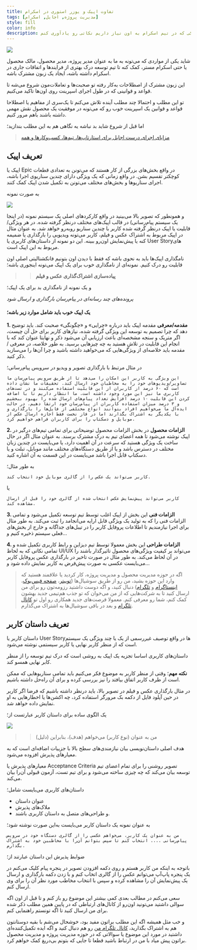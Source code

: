 ```yaml
---
title: تفاوت اپیک و یوزر استوری در اسکرام
tags: [مدیریت پروژه, اجایل, اسکرام]
style: fill
color: info
description: تو این مطلب در مورد تفاوت یوزر استوری و اپیک نوشتم و قرار هست در چند مطلب آینده روی همین موضوعات و زبان مشترکی که در تیم اسکرام به اون نیاز داریم نکاتی رو یادآوری کنم.
---
```

![](https://fa.ahmadi.pm/assets/imgpsts/epic-user-story-agile-methodology.jpg)

شاید یکی از مواردی که می‌تونه به ما به عنوان مدیر پروژه، مدیر محصول، مالک محصول یا حتی اسکرام مستر، کمک کنه تا تیم توسعه درک بهتری از فرایندها و اتفاقات جاری در اسکرام داشته باشه، ایجاد یک زبون مشترک باشه. 

این زبون مشترک از اصطلاحات به‌کار رفته تو صحبت‌ها و تعاملات‌مون شروع می‌شه تا قواعد و قوانینی که در طول اجرای اسپرینت روی اون‌ها تاکید می‌کنیم.

تو این مطلب و احتمالا چند مطلب آینده تلاش می‌کنم تا یک‌سری از مفاهیم یا اصطلاحا قواعد و قوانین یک اسپرینت خوب رو که می‌تونه در موفقیت یک محصول نقش مهمی داشته باشند باهم مرور کنیم.

اما قبل از شروع شاید بد نباشه یه نگاهی هم به این مطلب بندازید؛

> [مزایای اجرای درست اجایل برای استارتاپ‌ها، تیم‌ها، کسب‌وکارها و همه](https://fa.ahmadi.pm/articles/Agile-benefits-for-startups)


## تعریف اپیک

اپیک یا Epic در واقع بخش‌های بزرگی از کار هستند که می‌تونن به تعدادی قطعات کوچکتر تقسیم بشن. در واقع زمانی که یک ویژگی دارای چندین سناریوی اجرا باشه، اجرای سناریوها و بخش‌های مختلف می‌تونن به تکمیل شدن اپیک کمک کنند.

به صورت نمونه

![](https://fa.ahmadi.pm/assets/imgpsts/1_JgDWDCIAU-y1pgPsI8ylpw.png)

و همونطور که تصویر بالا می‌بینید در واقع کارکردهای اصلی یک سیستم نمونه (در اینجا یک سیستم پیام‌رسانی) در قالب اپیک‌های مختلف درنظر گرفته شده. در هر ویژگی/قابلیت یا اپیک درنظر گرفته شده کاربر با چندین سناریو روبه‌رو خواهد شد. به عنوان مثال در اپیک مربوط به اشتراک عکس و فیلم، کاربر می‌تونه ویدیویی را بارگذاری یا ضمیمه کنه یا پیش‌نمایش اون‌رو ببینه. این دو نمونه از داستان‌های کاربری یا User Storyهای مربوط به این اپیک است.

نامگذاری اپیک‌ها باید به نحوی باشه که فقط با دیدن اون بتونیم فانکشنالیتی اصلی اون قابلیت رو درک کنیم. نمونه‌ای از نامگذاری خوب برای یک اپیک می‌تونه اینجوری باشه؛

>> **پیاده‌سازی اشتراک‌گذاری عکس و فیلم**

و یک نمونه از نامگذاری بد برای یک اپیک؛

*پرونده‌های چند رسانه‌ای در پیام‌رسان بارگذاری و ارسال شود*

#### یک اپیک خوب باید شامل موارد زیر باشه؛

**1. مقدمه/معرفی**
مقدمه اپیک باید درباره «چرایی» و «چگونگی» صحبت کند. باید توضیح دهد که چرا تصمیم به توسعه این ویژگی گرفته شده، نیازهای کاربر برای حل آن چیست، اگر متریک و سنجه مشخصه‌ای باعث ارزیابی آن می‌شود ذکر و نهایتا عنوان کند که با انجام این قابلیت در تلاش هستید به چه چیزهایی برسید. به طور خلاصه، در معرفی / مقدمه باید خلاصه‌ای از ویژگی‌هایی که می‌خواهید داشته باشید و چرا آن‌ها را می‌سازید ذکر کنید.

در مثال مرتبط با بارگذاری تصویر و ویدیو در سرویس پیام‌رسانی؛

`این ویژگی به کاربر این امکان را می‌دهد تا از طریق سرویس پیام‌رسان ما تصاویر/ویدیوهای خود را به مخاطبان خود ارسال کند.
تحقیقات ما نشان داده است که ۶۰ درصد از کاربران از این قابلیت استفاده می‌کنند و در تست‌های کاربری ما نیز این مورد وجود داشته است. ما انتظار داریم تا با اضافه کردن این قابلیت ۱۰ درصد افزایش تعداد پیام‌های ارسال شده را بهبود ببخشیم و ۳ درصد میزان استفاده کاربران از پیام‌رسان خود ارتقا دهیم. در حالت ایده‌آل ما می‌خواهیم افراد بتوانند انواع مختلفی از فایل‌ها را بارگذاری و با یکدیگر به اشتراک بگذارند اما در فاز نخست فقط اجازه ارسال عکس از موبایل و دسکتاپ را برای کاربران فراهم خواهیم کرد.`

**2. الزامات محصول**
در بخش الزامات محصول توضیحاتی برای تمامی تیم‌های درگیر در اپیک نوشته می‌شود تا همه اعضای تیم به درک مشترک برسند. به عنوان مثال اگر در حال ساخت یک ویژگی هستید که سرعت در آن اهمیت دارد، یا می‌بایست در چندین زبان مختلف در دسترس باشد و یا از طریق دستگاه‌های مختلف مانند موبایل، تبلت و یا دسکتاپ قابل اجرا باشد می‌بایست در این قسمت به آن اشاره کنید.

به طور مثال؛

`کاربر می‌تواند یک عکس را از گالری موبایل خود انتخاب کند.`

یا 

`کاربر می‌تواند پیش‌نمایش عکس انتخاب شده از گالری خود را قبل از ارسال مشاهده کند.`

**3. الزامات فنی**
این بخش از اپیک اغلب توسط تیم توسعه تکمیل می‌شود و تمامی الزامات فنی را که به تولید یک ویژگی قابل ارایه می‌انجامد را ثبت می‌کند. به طور مثال برای اجرا نیازمندیم تا اطلاعات پروفایل کاربر را در تیبل‌های جداگانه و خارج از بخش‌های فعلی سیستم ذخیره کنیم و...

**4. الزامات طراحی**
این بخش معمولا توسط تیم دیزاین و رابط کاربری تکمیل شده و تمامی نکاتی که به لحاظ UI/UX می‌تواند بر کیفیت ویژگی‌های محصول تاثیرگذار باشند را در آن لحاظ می‌کند.
به طور مثال در صورت تاخیر در بارگذاری عکس پروفایل کاربر می‌بایست عکسی به صورت پیش‌فرض به کاربر نمایش داده شود و...

> اگه در حوزه مدیریت محصول و مدیریت پروژه، کار کردید یا علاقمند هستید که وارد این حوزه بشید، من رو از طریق سوشیال‌ها ([توییتر](https://twitter.com/ahmadi_pm)، [صفحه فیس‌بوک](https://www.facebook.com/ahmadipm-336513290601728/)، [اینستاگرام](https://instagram.com/ahmadipm) و [تلگرام](https://t.me/ahmadipm)) دنبال کنید، و اگه دوست داشتید رزومه‌تون رو برای من ارسال کنید تا به شرکت‌هایی که از من می‌خوان که تو جذب هم‌تیمی جدید بهشون کمک کنم، شما رو معرفی کنم. معمولا فرصت‌های جدید همکاری رو اول تو [کانال تلگرام](https://t.me/ahmadipm) و بعد در باقی سوشیال‌ها به اشتراک می‌گذارم.

## تعریف داستان کاربر

داستان کاربر یا User Storyها در واقع توصیف غیررسمی از یک یا چند ویژگی یک سیستم است که از منظر کاربر نهایی یا کاربر سیستمی نوشته می‌شود.

داستان‌های کاربری اساسا تجزیه یک اپیک به روشی است که درک تیم توسعه را از منظر کابر نهایی همسو کند.

**نکته مهم**؛ وقتی از منظر کاربر به موضوع فکر می‌کنیم باید تمامی سناریوهایی که ممکن است از طرف کاربر اتفاق بیافتد را نیز بررسی کرده و برای آن راه‌حل داشته باشیم.

در مثال بارگذاری عکس و فیلم در تصویر بالا، باید درنظر داشته باشیم که فرضا اگر کاربر در حین آپلود فایل از دکمه بک مرورگر استفاده کرد، چه اکشن‌ها یا اخطارهایی به او نمایش داده خواهد شد.

یک الگوی ساده برای داستان کاربر عبارتست از؛

![](https://fa.ahmadi.pm/assets/imgpsts/User-Story-Card.png)

>> من به عنوان (نوع کاربر) می‌خواهم (هدف)، بنابراین (دلیل)

هدف اصلی داستان‌نویسی بیان نیازمندی‌های سطح بالا با جزییات اضافه‌ای است که به معیارهای پذیرش افزوده می‌شود.

معیارهای پذیرش یا Acceptance Criteria تصویر روشنی را برای تمام اعضای تیم توسعه بیان می‌کند که چه چیزی ساخته می‌شود و برای تیم تست، آزمون قبولی آن‌را بیان می‌کند.

داستان‌های کاربری می‌بایست شامل؛
* عنوان داستان
* ملاک‌های پذیرش 
* و طراحی‌های متصل به داستان کاربری باشند.

به عنوان نمونه یک داستان کاربر می‌بایست به‌این صورت نوشته شود؛

`من به عنوان یک کاربر، می‌خواهم عکسی را از گالری دستگاه خود در سرویس پیام‌رسانی .... انتخاب کنم تا سپس بتوانم آن‌را با مخاطبین خود به اشتراک بگذارم.`

ضوابط پذیرش این داستان عبارتند از؛

باتوجه به اینکه من کاربر هستم و روی دکمه افزودن تصویر در پنجره پیام کلیک می‌کنم در یک پنجره پاپ‌آپ می‌توانم عکس را از گالری اتخاب کنم و با زدن دکمه بارگذاری و ارسال یک پیش‌نمایش آن را مشاهده کرده و سپس با انتخاب مخاطب مورد نظر آن را برای وی ارسال کنم.

سعی می‌کنم در مطالب بعدی کمی بیشتر این موضوع رو باز کنم و تا قبل از اون اگه سوالی داشتید می‌تونید اون‌رو از کانال‌های ارتباطی که در پایین همین مطلب ذکر شده برای من ارسال کنید تا اگه تونستم راهنمایی کنم.

و خب مثل همیشه اگه این مطلب براتون مفید بود، خوشحال می‌شم با بقیه دوستانتون هم به اشتراک بگذارید، [کانال تلگرام من](https://t.me/ahmadipm) رو هم دنبال کنید و اگه ایده تکمیل‌کننده‌ای داشتید در مورد این موضوع یا سوالاتی که در حوزه مدیریت پروژه و مدیریت محصول براتون پیش میاد با من در ارتباط باشید قطعا تا جایی که بتونم بی‌دریغ کمک خواهم کرد.
